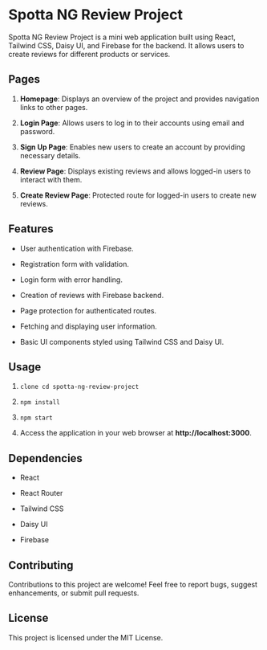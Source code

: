 Spotta NG Review Project
========================

Spotta NG Review Project is a mini web application built using React, Tailwind CSS, Daisy UI, and Firebase for the backend. It allows users to create reviews for different products or services.

Pages
-----

1.  **Homepage**: Displays an overview of the project and provides navigation links to other pages.
    
2.  **Login Page**: Allows users to log in to their accounts using email and password.
    
3.  **Sign Up Page**: Enables new users to create an account by providing necessary details.
    
4.  **Review Page**: Displays existing reviews and allows logged-in users to interact with them.
    
5.  **Create Review Page**: Protected route for logged-in users to create new reviews.
    

Features
--------

*   User authentication with Firebase.
    
*   Registration form with validation.
    
*   Login form with error handling.
    
*   Creation of reviews with Firebase backend.
    
*   Page protection for authenticated routes.
    
*   Fetching and displaying user information.
    
*   Basic UI components styled using Tailwind CSS and Daisy UI.
    

Usage
-----

1.  ```clone cd spotta-ng-review-project```
    
2.  ```npm install```
    
3.  ```npm start```
    
4.  Access the application in your web browser at **http://localhost:3000**.
    

Dependencies
------------

*   React
    
*   React Router
    
*   Tailwind CSS
    
*   Daisy UI
    
*   Firebase
    

Contributing
------------

Contributions to this project are welcome! Feel free to report bugs, suggest enhancements, or submit pull requests.

License
-------

This project is licensed under the MIT License.